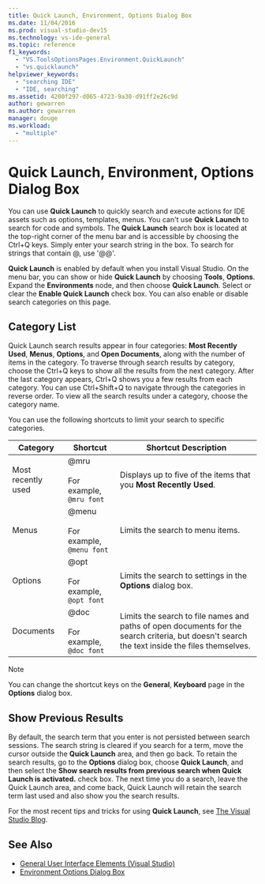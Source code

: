 ```yaml
---
title: Quick Launch, Environment, Options Dialog Box
ms.date: 11/04/2016
ms.prod: visual-studio-dev15
ms.technology: vs-ide-general
ms.topic: reference
f1_keywords:
  - "VS.ToolsOptionsPages.Environment.QuickLaunch"
  - "vs.quicklaunch"
helpviewer_keywords:
  - "searching IDE"
  - "IDE, searching"
ms.assetid: 4200f297-d065-4723-9a30-d91ff2e26c9d
author: gewarren
ms.author: gewarren
manager: douge
ms.workload:
  - "multiple"
---
```

# Quick Launch, Environment, Options Dialog Box
You can use **Quick Launch** to quickly search and execute actions for IDE assets such as options, templates, menus. You can't use **Quick Launch** to search for code and symbols. The **Quick Launch** search box is located at the top-right corner of the menu bar and is accessible by choosing the Ctrl+Q keys. Simply enter your search string in the box. To search for strings that contain @, use '@@'.

 **Quick Launch** is enabled by default when you install Visual Studio. On the menu bar, you can show or hide **Quick Launch** by choosing **Tools**, **Options**. Expand the **Environments** node, and then choose **Quick Launch**. Select or clear the **Enable Quick Launch** check box. You can also enable or disable search categories on this page.

## Category List
 Quick Launch search results appear in four categories: **Most Recently Used**, **Menus**, **Options**, and **Open Documents**, along with the number of items in the category. To traverse through search results by category, choose the Ctrl+Q keys to show all the results from the next category. After the last category appears, Ctrl+Q shows you a few results from each category. You can use Ctrl+Shift+Q to navigate through the categories in reverse order. To view all the search results under a category, choose the category name.

 You can use the following shortcuts to limit your search to specific categories.

|Category|Shortcut|Shortcut Description|
|--------------|--------------|--------------------------|
|Most recently used|@mru<br /><br /> For example, `@mru font`|Displays up to five of the items that you **Most Recently Used**.|
|Menus|@menu<br /><br /> For example, `@menu font`|Limits the search to menu items.|
|Options|@opt<br /><br /> For example, `@opt font`|Limits the search to settings in the **Options** dialog box.|
|Documents|@doc<br /><br /> For example, `@doc font`|Limits the search to file names and paths of open documents for the search criteria, but doesn't search the text inside the files themselves.|

> [!NOTE]
> You can change the shortcut keys on the **General**, **Keyboard** page in the **Options** dialog box.


## Show Previous Results
 By default, the search term that you enter is not persisted between search sessions. The search string is cleared if you search for a term, move the cursor outside the **Quick Launch** area, and then go back. To retain the search results, go to the **Options** dialog box, choose **Quick Launch**, and then select the **Show search results from previous search when Quick Launch is activated.** check box. The next time you do a search, leave the Quick Launch area, and come back, Quick Launch will retain the search term last used and also show you the search results.

 For the most recent tips and tricks for using **Quick Launch**, see [The Visual Studio Blog](http://go.microsoft.com/fwlink/?LinkId=236054).

## See Also

- [General User Interface Elements (Visual Studio)](../../ide/reference/general-user-interface-elements-visual-studio.md)
- [Environment Options Dialog Box](../../ide/reference/environment-options-dialog-box.md)